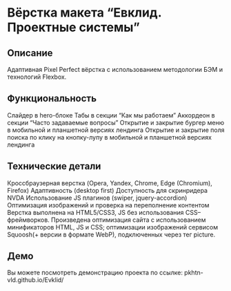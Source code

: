 # Вёрстка макета “Евклид. Проектные системы”

## Описание
Адаптивная Pixel Perfect вёрстка с использованием методологии БЭМ и технологий Flexbox.

## Функциональность
Слайдер в hero-блоке
Табы в секции “Как мы работаем”
Аккордеон в секции “Часто задаваемые вопросы”
Открытие и закрытие бургер меню в мобильной и планшетной версиях лендинга
Открытие и закрытие поля поиска по клику на кнопку-лупу в мобильной и планшетной версиях лендинга
## Технические детали
Кроссбраузерная верстка (Opera, Yandex, Chrome, Edge (Chromium), Firefox)
Адаптивность (desktop first)
Доступность для скринридера NVDA
Использование JS плагинов (swiper, jquery-accordion)
Оптимизация изображений и проверка на переполнение контентом
Верстка выполнена на HTML5/CSS3, JS без использования CSS–фреймворков. Произведена оптимизация сайта с использованием минификаторов HTML, JS и CSS; оптимизации изображений сервисом Squoosh(+ версии в формате WebP), подключенных через тег picture.

## Демо
Вы можете посмотреть демонстрацию проекта по ссылке: pkhtn-vld.github.io/Evklid/
